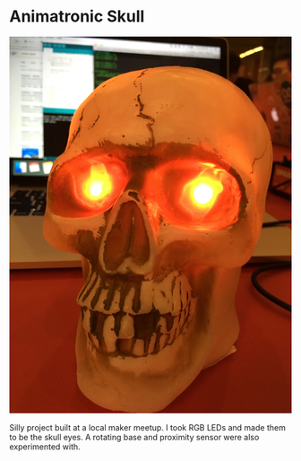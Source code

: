# Animatronic Skull

![Skull 1](img/skull01.jpg)

Silly project built at a local maker meetup. I took RGB LEDs and made them to be the skull eyes. A rotating base and proximity sensor were also experimented with.